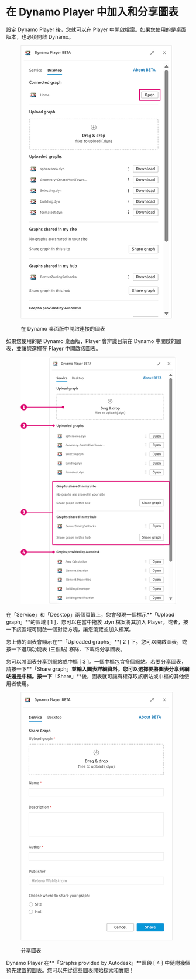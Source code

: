 # 在 Dynamo Player 中加入和分享圖表

設定 Dynamo Player 後，您就可以在 Player 中開啟檔案。如果您使用的是桌面版本，也必須開啟 Dynamo。

<figure><img src="../.gitbook/assets/open-connected-graph.png" alt=""><figcaption><p>在 Dynamo 桌面版中開啟連接的圖表</p></figcaption></figure>

如果您使用的是 Dynamo 桌面版，Player 會辨識目前在 Dynamo 中開啟的圖表，並讓您選擇在 Player 中開啟該圖表。

<figure><img src="../.gitbook/assets/access-graphs.png" alt=""><figcaption></figcaption></figure>

在「Service」和「Desktop」兩個頁籤上，您會發現一個標示**「Upload graph」**的區域 [ 1 ]，您可以在當中拖放 .dyn 檔案將其加入 Player。或者，按一下該區域可開啟一個對話方塊，讓您瀏覽並加入檔案。

您上傳的圖表會顯示在**「Uploaded graphs」**[ 2 ] 下。您可以開啟圖表，或按一下選項功能表 (三個點) 移除、下載或分享圖表。

您可以將圖表分享到網站或中樞 [ 3 ]。一個中樞包含多個網站。若要分享圖表，請按一下**「Share graph」**並輸入圖表詳細資料。您可以選擇要將圖表分享到網站還是中樞。按一下**「Share」**後，圖表就可讓有權存取該網站或中樞的其他使用者使用。

<figure><img src="../.gitbook/assets/share-graph.png" alt=""><figcaption><p>分享圖表</p></figcaption></figure>

Dynamo Player 在**「Graphs provided by Autodesk」**區段 [ 4 ] 中隨附幾個預先建置的圖表。您可以先從這些圖表開始探索和實驗！



